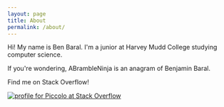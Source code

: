 ```yaml
---
layout: page
title: About
permalink: /about/
---
```


Hi! My name is Ben Baral. I'm a junior at Harvey Mudd College studying
computer science.

If you're wondering, ABrambleNinja is an anagram of Benjamin Baral.

Find me on Stack Overflow!

[![profile for Piccolo at Stack Overflow](https://stackoverflow.com/users/flair/1743874.png?theme=clean)](https://stackoverflow.com/users/1743874/piccolo)
